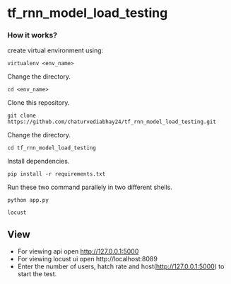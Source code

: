 # tf_rnn_model_load_testing

### How it works?

create virtual environment using:

```shell
virtualenv <env_name>
```
Change the directory.
```shell
cd <env_name>
```
Clone this repository.
```shell
git clone https://github.com/chaturvediabhay24/tf_rnn_model_load_testing.git
```
Change the directory.
```shell
cd tf_rnn_model_load_testing
```
Install dependencies.
```shell
pip install -r requirements.txt
```
Run these two command parallely in two different shells.
```shell
python app.py
```
```shell
locust
```

## View
* For viewing api open http://127.0.0.1:5000
* For viewing locust ui open http://localhost:8089
* Enter the number of users, hatch rate and host(http://127.0.0.1:5000) to start the test.
